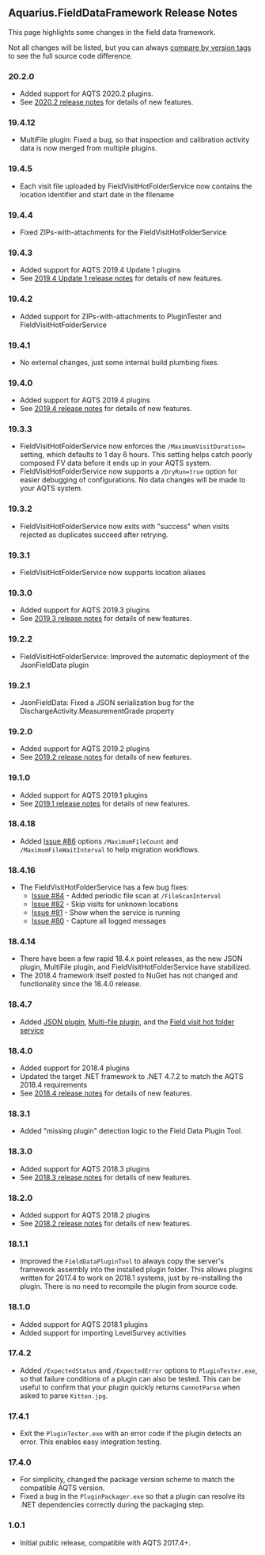 ## Aquarius.FieldDataFramework Release Notes

This page highlights some changes in the field data framework.

Not all changes will be listed, but you can always [compare by version tags](https://github.com/AquaticInformatics/aquarius-field-data-framework/compare/v17.4.1...v17.4.0) to see the full source code difference.

### 20.2.0
- Added support for AQTS 2020.2 plugins.
- See [2020.2 release notes](docs#aqts-20202---framework-version-29) for details of new features.

### 19.4.12
- MultiFile plugin: Fixed a bug, so that inspection and calibration activity data is now merged from multiple plugins.

### 19.4.5
- Each visit file uploaded by FieldVisitHotFolderService now contains the location identifier and start date in the filename

### 19.4.4
- Fixed ZIPs-with-attachments for the FieldVisitHotFolderService

### 19.4.3
- Added support for AQTS 2019.4 Update 1 plugins
- See [2019.4 Update 1 release notes](docs#aqts-20194-update-1---framework-version-27) for details of new features.

### 19.4.2
- Added support for ZIPs-with-attachments to PluginTester and FieldVisitHotFolderService

### 19.4.1
- No external changes, just some internal build plumbing fixes.

### 19.4.0
- Added support for AQTS 2019.4 plugins
- See [2019.4 release notes](docs#aqts-20194---framework-version-26) for details of new features.

### 19.3.3
- FieldVisitHotFolderService now enforces the `/MaximumVisitDuration=` setting, which defaults to 1 day 6 hours. This setting helps catch poorly composed FV data before it ends up in your AQTS system.
- FieldVisitHotFolderService now supports a `/DryRun=true` option for easier debugging of configurations. No data changes will be made to your AQTS system.

### 19.3.2
- FieldVisitHotFolderService now exits with "success" when visits rejected as duplicates succeed after retrying.

### 19.3.1
- FieldVisitHotFolderService now supports location aliases

### 19.3.0
- Added support for AQTS 2019.3 plugins
- See [2019.3 release notes](docs#aqts-20193---framework-version-25) for details of new features.
 
### 19.2.2
- FieldVisitHotFolderService: Improved the automatic deployment of the JsonFieldData plugin

### 19.2.1
- JsonFieldData: Fixed a JSON serialization bug for the DischargeActivity.MeasurementGrade property

### 19.2.0
- Added support for AQTS 2019.2 plugins
- See [2019.2 release notes](docs#aqts-20192---framework-version-23) for details of new features.

### 19.1.0
- Added support for AQTS 2019.1 plugins
- See [2019.1 release notes](docs#aqts-20191---framework-version-21) for details of new features.

### 18.4.18
- Added [Issue #86](https://github.com/AquaticInformatics/aquarius-field-data-framework/issues/86) options `/MaximumFileCount` and `/MaximumFileWaitInterval` to help migration workflows.

### 18.4.16
- The FieldVisitHotFolderService has a few bug fixes:
    - [Issue #84](https://github.com/AquaticInformatics/aquarius-field-data-framework/issues/84) - Added periodic file scan at `/FileScanInterval`
    - [Issue #82](https://github.com/AquaticInformatics/aquarius-field-data-framework/issues/82) - Skip visits for unknown locations
    - [Issue #81](https://github.com/AquaticInformatics/aquarius-field-data-framework/issues/81) - Show when the service is running
    - [Issue #80](https://github.com/AquaticInformatics/aquarius-field-data-framework/issues/80) - Capture all logged messages

### 18.4.14
- There have been a few rapid 18.4.x point releases, as the new JSON plugin, MultiFile plugin, and FieldVisitHotFolderService have stabilized.
- The 2018.4 framework itself posted to NuGet has not changed and functionality since the 18.4.0 release.

### 18.4.7
- Added [JSON plugin](./src/JsonFieldData/Readme.md), [Multi-file plugin](./src/MultiFile/Readme.md), and the [Field visit hot folder service](./src/FieldVisitHotFolderService/Readme.md)

### 18.4.0
- Added support for 2018.4 plugins
- Updated the target .NET framework to .NET 4.7.2 to match the AQTS 2018.4 requirements
- See [2018.4 release notes](docs#aqts-20184---framework-version-20) for details of new features.

### 18.3.1
- Added "missing plugin" detection logic to the Field Data Plugin Tool.

### 18.3.0
- Added support for AQTS 2018.3 plugins
- See [2018.3 release notes](docs#aqts-20183---framework-version-13) for details of new features.

### 18.2.0
- Added support for AQTS 2018.2 plugins
- See [2018.2 release notes](docs#aqts-20182---framework-version-12) for details of new features.

### 18.1.1
- Improved the `FieldDataPluginTool` to always copy the server's framework assembly into the installed plugin folder. This allows plugins written for 2017.4 to work on 2018.1 systems, just by re-installing the plugin. There is no need to recompile the plugin from source code.

### 18.1.0
- Added support for AQTS 2018.1 plugins
- Added support for importing LevelSurvey activities

### 17.4.2
- Added `/ExpectedStatus` and `/ExpectedError` options to `PluginTester.exe`, so that failure conditions of a plugin can also be tested. This can be useful to confirm that your plugin quickly returns `CannotParse` when asked to parse `Kitten.jpg`.

### 17.4.1
- Exit the `PluginTester.exe` with an error code if the plugin detects an error. This enables easy integration testing.

### 17.4.0
- For simplicity, changed the package version scheme to match the compatible AQTS version.
- Fixed a bug in the `PluginPackager.exe` so that a plugin can resolve its .NET dependencies correctly during the packaging step.

### 1.0.1
- Initial public release, compatible with AQTS 2017.4+.
